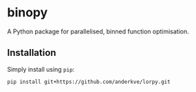 # binopy

A Python package for parallelised, binned function optimisation.


## Installation

Simply install using `pip`:

```terminal
pip install git+https://github.com/anderkve/lorpy.git
```


